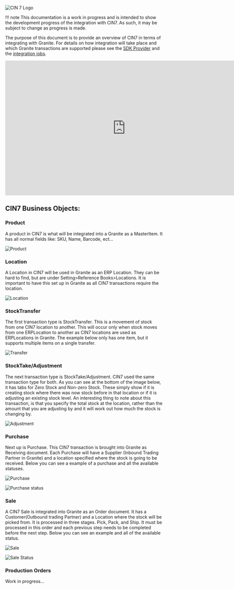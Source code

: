 ![CIN 7 Logo](./cin7-img/cin7-logo.png)

!!! note
    This documentation is a work in progress and is intended to show the development progress of the integration with CIN7. As such, it may be subject to change as progress is made. 


The purpose of this document is to provide an overview of CIN7 in terms of integrating with Granite. For details on how integration will take place and which Granite transactions are supported please see the [SDK Provider](sdk-provider.md) and the [integration jobs](integration-jobs.md).

<iframe src="https://share.descript.com/embed/aO5vgCPY5Zd" width="768" height="432" frameborder="0" allowfullscreen></iframe>

## CIN7 Business Objects:

### Product

A product in CIN7 is what will be integrated into a Granite as a MasterItem. It has all normal fields like: SKU, Name, Barcode, ect...

![Product](./cin7-img/product.png)

### Location

A Location in CIN7 will be used in Granite as an ERP Location. They can be hard to find, but are under Setting>Reference Books>Locations.
It is important to have this set up in Granite as all CIN7 transactions require the location.

![Location](./cin7-img/location.png)

### StockTransfer

The first transaction type is StockTransfer. This is a movement of stock from one CIN7 location to another. This will occur only when stock moves from one ERPLocation to another as CIN7 locations are used as ERPLocations in Granite. The example below only has one item, but it supports multiple items on a single transfer. 

![Transfer](./cin7-img/transfer.png)

### StockTake/Adjustment

The next transaction type is StockTake/Adjustment. CIN7 used the same transaction type for both. As you can see at the bottom of the image below, it has tabs for Zero Stock and Non-zero Stock. These simply show if it is creating stock where there was now stock before in that location or if it is adjusting an existing stock level. An interesting thing to note about this transaction, is that you specify the total stock at the location, rather than the amount that you are adjusting by and it will work out how much the stock is changing by. 

![Adjustment](./cin7-img/adjustment.png)


### Purchase

Next up is Purchase. This CIN7 transaction is brought into Granite as Receiving document. Each Purchase will have a Supplier (Inbound Trading Partner in Granite) and a location specified where the stock is going to be received. Below you can see a example of a purchase and all the available statuses. 

![Purchase](./cin7-img/purchase.png)

![Purchase status](./cin7-img/purchase-status.png)

### Sale

A CIN7 Sale is integrated into Granite as an Order document. It has a Customer(Outbound trading Partner) and a Location where the stock will be picked from. It is processed in three stages. Pick, Pack, and Ship. It must be processed in this order and each previous step needs to be completed before the next step. Below you can see an example and all of the available status. 

![Sale](./cin7-img/sale.png)

![Sale Status](./cin7-img/sale-status.png)


### Production Orders

Work in progress...
